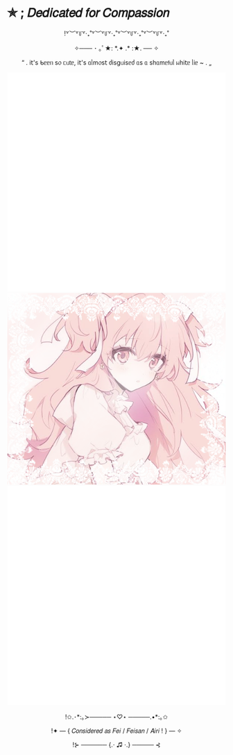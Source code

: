 # ✯ ; 𝐷𝑒𝑑𝑖𝑐𝑎𝑡𝑒𝑑 𝑓𝑜𝑟 𝐶𝑜𝑚𝑝𝑎𝑠𝑠𝑖𝑜𝑛
<p align="center">!꒷︶꒷꒥꒷‧₊˚꒷︶꒷꒥꒷‧₊˚꒷︶꒷꒥꒷‧₊˚꒷︶꒷꒥꒷‧₊˚

<p align="center">✧─── ･ ｡ﾟ★: *.✦ .* :★. ── ✧

<p align="center">“ . і𝗍's ᑲᥱᥱᥒ s᥆ ᥴᥙ𝗍ᥱ, і𝗍's ᥲᥣm᥆s𝗍 ძіsgᥙіsᥱძ ᥲs ᥲ sһᥲmᥱ𝖿ᥙᥣ ᥕһі𝗍ᥱ ᥣіᥱ ~ . „

  ![image Alt](https://github.com/mmarshmary/hiw-to-do-this/blob/d044e7d68e3833720f8123e3d4875dba1c3fac2a/Untitled76_20250217175718.png) 
![Image Alt](https://github.com/mmarshmary/hiw-to-do-this/blob/2afa26909ebc602eefc060673d68316bda4b074b/Untitled75_20250217174310.png) 
![image Alt](https://github.com/mmarshmary/hiw-to-do-this/blob/d044e7d68e3833720f8123e3d4875dba1c3fac2a/Untitled76_20250217175718.png) 
<p align="center">!✩.･*:｡≻───── ⋆♡⋆ ─────.•*:｡✩

<p align="center">!✦ — { 𝐶𝑜𝑛𝑠𝑖𝑑𝑒𝑟𝑒𝑑 𝑎𝑠 𝐹𝑒𝑖 / 𝐹𝑒𝑖𝑠𝑎𝑛 / 𝐴𝑖𝑟𝑖 ! } — ✧

<p align="center">!⊱ ────── {.⋅ ♫ ⋅.} ───── ⊰
